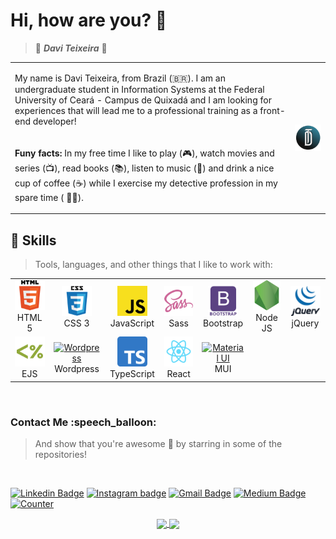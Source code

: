 <h1> Hi, how are you? 🖖 </h1>

> 🦇 **_Davi Teixeira_** 🦇

<table align="center">
  <tr>
    <td>
      <p>
        My name is Davi Teixeira, from Brazil (🇧🇷). I am an undergraduate student in Information Systems at the Federal University of Ceará - Campus de Quixadá
        and I am looking for experiences that will lead me to a professional training as a front-end developer!
      </p>
    </td>
    <td rowspan="2">
      <a href="https://daviteixeira-btm.github.io/">
        <img src="img/logo-daviteixeira-dev.png" width="200" align="right" alt="Computador Davi Teixeira" target="_blank">
      </a>
    </td>
  </tr>
  <tr>
    <td>
      <p>
        <strong>Funy facts:</strong> In my free time I like to play (🎮), 
        watch movies and series (📺), read books (📚), listen to music (🎵) and drink a nice cup of 
        coffee (☕️) while I exercise my detective profession in my spare time ( 🕵️‍♂️).
      </p>
    </td>
  </tr>
</table>

<h2 align="left"> 🚀 Skills </h2>

> Tools, languages, and other things that I like to work with:

<table align="center">
  <!-- First Line -->
  <tr>
    <td align="center" width="96">
      <a href="https://developer.mozilla.org/pt-BR/docs/Web/HTML" target="_blank">
        <img src="img/Html5-logo.png" width="48" height="48" alt="HTML 5" />
      </a>
      <br>HTML 5
    </td>
    <td align="center" width="96">
      <a href="https://developer.mozilla.org/pt-BR/docs/Web/CSS">
        <img src="img/Css3-logo.png" width="48" height="48" alt="CSS 3" />
      </a>
      <br>CSS 3
    </td>
    <td align="center" width="96">
      <a href="https://developer.mozilla.org/pt-BR/docs/Web/JavaScript">
        <img src="img/JavaScript-logo.png" width="48" height="48" alt="JavaScript" />
      </a>
      <br>JavaScript
    </td>
    <td align="center" width="96">
      <a href="https://sass-lang.com/">
        <img src="img/Sass-logo.png" width="48" height="48" alt="Sass" />
      </a>
      <br>Sass
    </td>    
    <td align="center" width="96">
      <a href="https://getbootstrap.com/">
        <img src="img/Bootstrap-logo.png" width="48" height="48" alt="Bootstrap" />
      </a>
      <br>Bootstrap
    </td>
    <td align="center" width="96">
      <a href="https://nodejs.org/en/">
        <img src="img/Nodejs-logo.png" width="48" height="48" alt="Node JS" />
      </a>
      <br>Node JS
    </td>
    <td align="center" width="96">
      <a href="https://jquery.com/">
        <img src="img/jQuery-logo.png" width="48" height="48" alt="jQuery" />
      </a>
      <br>jQuery
    </td>
    
  </tr>
  <tr>
    <td align="center" width="96"> 
      <a href="https://ejs.co/" >
        <img src="img/EJS-logo.png" width="48" height="48" alt="EJS" />
      </a>
      <br>EJS
    </td>
    <td align="center" width="96"> 
      <a href="https://wordpress.com" >
        <img src="https://upload.wikimedia.org/wikipedia/commons/thumb/9/98/WordPress_blue_logo.svg/1024px-WordPress_blue_logo.svg.png" 
             width="48" height="48" alt="Wordpress" />
      </a>
      <br>Wordpress
    </td>
    <td align="center" width="96">
      <a href="https://www.typescriptlang.org/" >
        <img src="img/TypeScript-logo.png" width="48" height="48" alt="TypeScript" />
      </a>
      <br>TypeScript
    </td>
    <td align="center" width="96">
      <a href="https://pt-br.reactjs.org/" >
        <img src="img/React-logo.png" width="48" height="48" alt="React" />
      </a>
      <br>React
    </td>
    <td align="center" width="96">
      <a href="https://mui.com/" >
        <img src="https://camo.githubusercontent.com/306dedb9426f1d93a981d305a0a18164932ece8dca4d5fd820b1d3c36625b218/68747470733a2f2f6d75692e636f6d2f7374617469632f6c6f676f2e737667" 
             width="48" height="48" alt="Material UI" />
      </a>
      <br>MUI
    </td>
  </tr>
  <!-- End of First Line -->
</table>

<br />

<h3 align="left"> Contact Me :speech_balloon: </h3>

> And show that you're awesome 🤩 by starring in some of the repositories!
<br />

[![Linkedin Badge](https://img.shields.io/badge/LinkedIn-0077B5?style=for-the-badge&logo=linkedin&logoColor=white&link)](https://www.linkedin.com/in/daviteixeira-me/)
[![Instagram badge](https://img.shields.io/badge/Instagram-E4405F?style=for-the-badge&logo=instagram&logoColor=white)](https://www.instagram.com/daviteixeira.dev/)
[![Gmail Badge](https://img.shields.io/badge/Gmail-D14836?style=for-the-badge&logo=gmail&logoColor=white)](mailto:daviteixeira.dev@gmail.com)
[![Medium Badge](https://img.shields.io/badge/Medium-12100E?style=for-the-badge&logo=medium&logoColor=white)](https://medium.com/@daviteixeira.btm)
[![Counter](https://komarev.com/ghpvc/?username=daviteixeira-btm&color=brightgreen)](https://www.daviteixeira.dev.br)

<div align="center">
  <a href="https://github.com/daviteixeira-btm">
  <img width="300px" align="center" 
       src="https://github-readme-stats.vercel.app/api/top-langs/?username=daviteixeira-btm&layout=compact&langs_count=8&theme=gotham"/>
  <img width="420px" align="center" 
       src="https://github-readme-stats.vercel.app/api?username=daviteixeira-btm&show_icons=true&theme=gotham&include_all_commits=true&count_private=true"/>
</div>

